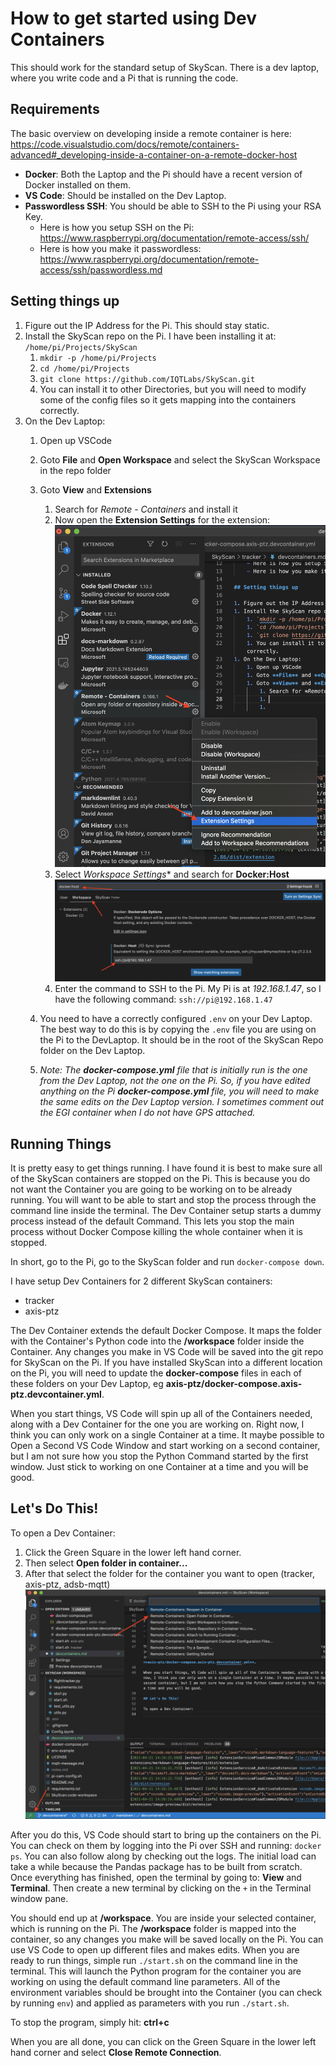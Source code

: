 # How to get started using Dev Containers

This should work for the standard setup of SkyScan. There is a dev laptop, where you write code and a Pi that is running the code. 

## Requirements

The basic overview on developing inside a remote container is here: https://code.visualstudio.com/docs/remote/containers-advanced#_developing-inside-a-container-on-a-remote-docker-host

- **Docker**: Both the Laptop and the Pi should have a recent version of Docker installed on them. 
- **VS Code**: Should be installed on the Dev Laptop.
- **Passwordless SSH**: You should be able to SSH to the Pi using your RSA Key. 
    - Here is how you setup SSH on the Pi: https://www.raspberrypi.org/documentation/remote-access/ssh/
    - Here is how you make it passwordless: https://www.raspberrypi.org/documentation/remote-access/ssh/passwordless.md

## Setting things up

1. Figure out the IP Address for the Pi. This should stay static.
1. Install the SkyScan repo on the Pi. I have been installing it at: `/home/pi/Projects/SkyScan`
    1. `mkdir -p /home/pi/Projects`
    1. `cd /home/pi/Projects`
    1. `git clone https://github.com/IQTLabs/SkyScan.git`
    1. You can install it to other Directories, but you will need to modify some of the config files so it gets mapping into the containers correctly.
1. On the Dev Laptop:
    1. Open up VSCode
    1. Goto **File** and **Open Workspace** and select the SkyScan Workspace in the repo folder
    1. Goto **View** and **Extensions**
        1. Search for *Remote - Containers* and install it
        1. Now open the **Extension Settings** for the extension:
        ![Extension Settings](./assets/extension-settings.png)
        1. Select *Workspace Settings** and search for **Docker:Host**
        ![settings](./assets/docker-host.png)
        1. Enter the command to SSH to the Pi. My Pi is at *192.168.1.47*, so I have the following command: `ssh://pi@192.168.1.47`
    
    1. You need to have a correctly configured `.env` on your Dev Laptop. The best way to do this is by copying the `.env` file you are using on the Pi to the  DevLaptop. It should be in the root of the SkyScan Repo folder on the Dev Laptop. 
    1. *Note: The **docker-compose.yml** file that is initially run is the one from the Dev Laptop, not the one on the Pi. So, if you have edited anything on the Pi **docker-compose.yml** file, you will need to make the same edits on the Dev Laptop version. I sometimes comment out the EGI container when I do not have GPS attached.*

## Running Things

It is pretty easy to get things running. I have found it is best to make sure all of the SkyScan containers are stopped on the Pi. This is because you do not want the Container you are going to be working on to be already running. You will want to be able to start and stop the process through the command line inside the terminal. The Dev Container setup starts a dummy process instead of the default Command. This lets you stop the main process without Docker Compose killing the whole container when it is stopped. 

In short, go to the Pi, go to the SkyScan folder and run `docker-compose down`.

I have setup Dev Containers for 2 different SkyScan containers:
- tracker
- axis-ptz

The Dev Container extends the default Docker Compose. It maps the folder with the Container's Python code into the **/workspace** folder inside the Container. Any changes you make in VS Code will be saved into the git repo for SkyScan on the Pi. If you have installed SkyScan into a different location on the Pi, you will need to update the **docker-compose** files in each of these folders on your Dev Laptop, eg **axis-ptz/docker-compose.axis-ptz.devcontainer.yml**.

When you start things, VS Code will spin up all of the Containers needed, along with a Dev Container for the one you are working on. Right now, I think you can only work on a single Container at a time. It maybe possible to Open a Second VS Code Window and start working on a second container, but I am not sure how you stop the Python Command started by the first window. Just stick to working on one Container at a time and you will be good.

## Let's Do This!

To open a Dev Container:
 1. Click the Green Square in the lower left hand corner.
 1. Then select **Open folder in container...**
 1. After that select the folder for the container you want to open (tracker, axis-ptz, adsb-mqtt)
 ![open folder](./assets/open-folder.png) 

After you do this, VS Code should start to bring up the containers on the Pi. You can check on them by logging into the Pi over SSH and running: `docker ps`. You can also follow along by checking out the logs. The initial load can take a while because the Pandas package has to be built from scratch. Once everything has finished, open the terminal by going to: **View** and **Terminal**. Then create a new terminal by clicking on the `+` in the Terminal window pane. 

You should end up at **/workspace**. You are inside your selected container, which is running on the Pi. The **/workspace** folder is mapped into the container, so any changes you make will be saved locally on the Pi. You can use VS Code to open up different files and makes edits. When you are ready to run things, simple run `./start.sh` on the command line in the terminal. This will launch the Python program for the container you are working on using the default command line parameters. All of the environment variables should be brought into the Container (you can check by running `env`) and applied as parameters with you run `./start.sh`.

To stop the program, simply hit: **ctrl+c**

When you are all done, you can click on the Green Square in the lower left hand corner and select **Close Remote Connection**.

